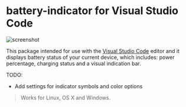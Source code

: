 # battery-indicator for Visual Studio Code

![screenshot](https://github.com/fBosch/vscode-battery-indicator/blob/master/screenshot.png?raw=true)

This package intended for use with the [Visual Studio Code](https://code.visualstudio.com/) editor and it displays battery status of your current device, which includes: power percentage, charging status and a visual indication bar.

TODO:
* Add settings for indicator symbols and color options

> Works for Linux, OS X and Windows.